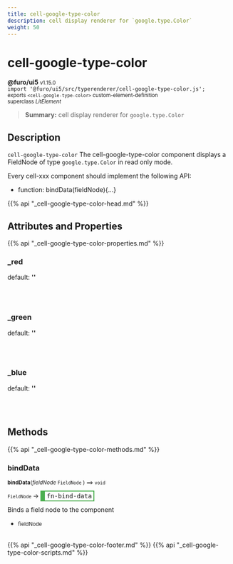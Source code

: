 ```yaml
---
title: cell-google-type-color
description: cell display renderer for `google.type.Color`
weight: 50
---
```


# cell-google-type-color
**@furo/ui5** <small>v1.15.0</small>
<br>`import '@furo/ui5/src/typerenderer/cell-google-type-color.js';`<small>
<br>exports `<cell-google-type-color>` custom-element-definition
<br>superclass *LitElement*</small>

> **Summary:** cell display renderer for `google.type.Color`

## Description

`cell-google-type-color`
The cell-google-type-color component displays a FieldNode of type `google.type.Color` in read only mode.

Every cell-xxx component should implement the following API:
- function: bindData(fieldNode){...}

{{% api "_cell-google-type-color-head.md" %}}

## Attributes and Properties
{{% api "_cell-google-type-color-properties.md" %}}






### **_red**
default: **&#39;&#39;**</small>


<br><br>

### **_green**
default: **&#39;&#39;**</small>


<br><br>

### **_blue**
default: **&#39;&#39;**</small>


<br><br>

## Methods
{{% api "_cell-google-type-color-methods.md" %}}


### **bindData**
<small>**bindData**(*fieldNode* `FieldNode` ) ⟹ `void`</small>

<small>`FieldNode` </small> →
<span  style="border-width:2px 2px 2px 10px; border-style: solid;border-color:  rgb(76, 175, 80);font-family:monospace; padding:2px 4px;">fn-bind-data</span>

Binds a field node to the component

- <small>fieldNode </small>
<br><br>









{{% api "_cell-google-type-color-footer.md" %}}
{{% api "_cell-google-type-color-scripts.md" %}}
